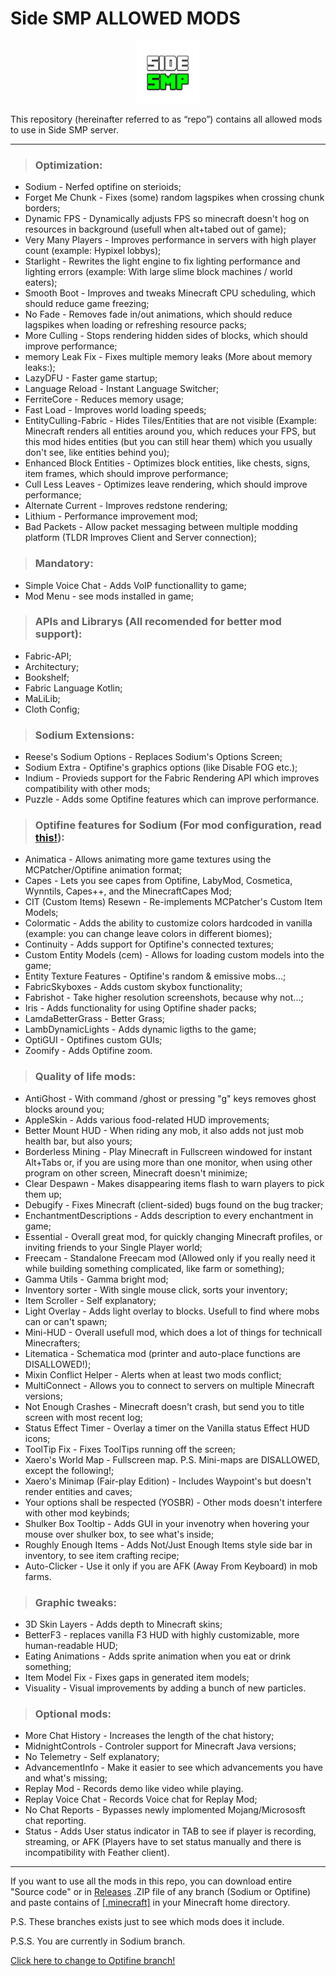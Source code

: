 #   Side SMP ALLOWED MODS
<p align="center">
  <img width="100" height="100" src="/side_logo.jpg">
</p>

This repository (hereinafter referred to as “repo”) contains all allowed mods to use in Side SMP server.

---

> ### **Optimization**:
+	Sodium - Nerfed optifine on sterioids;
+	Forget Me Chunk - Fixes (some) random lagspikes when crossing chunk borders;
+	Dynamic FPS - Dynamically adjusts FPS so minecraft doesn't hog on resources in background (usefull when alt+tabed out of game);
+	Very Many Players - Improves performance in servers with high player count (example: Hypixel lobbys);
+	Starlight - Rewrites the light engine to fix lighting performance and lighting errors (example: With large slime block machines / world eaters);
+	Smooth Boot - Improves and tweaks Minecraft CPU scheduling, which should reduce game freezing;
+	No Fade - Removes fade in/out animations, which should reduce lagspikes when loading or refreshing resource packs;
+	More Culling - Stops rendering hidden sides of blocks, which should improve performance;
+	memory Leak Fix - Fixes multiple memory leaks (More about memory leaks:);
+	LazyDFU - Faster game startup;
+	Language Reload - Instant Language Switcher;
+	FerriteCore - Reduces memory usage;
+	Fast Load - Improves world loading speeds;
+	EntityCulling-Fabric - Hides Tiles/Entities that are not visible (Example: Minecraft renders all entities around you, which reduces your FPS, but this mod hides entities (but you can still hear them) which you usually don't see, like entities behind you);
+	Enhanced Block Entities - Optimizes block entities, like chests, signs, item frames, which should improve performance;
+	Cull Less Leaves - Optimizes leave rendering, which should improve performance;
+	Alternate Current - Improves redstone rendering;
+	Lithium - Performance improvement mod;
+	Bad Packets - Allow packet messaging between multiple modding platform (TLDR Improves Client and Server connection);

> ### **Mandatory**:
+	Simple Voice Chat - Adds VoIP functionallity to game;
+	Mod Menu - see mods installed in game;

> ### **APIs and Librarys** (All recomended for better mod support):
+	Fabric-API;
+	Architectury;
+	Bookshelf;
+	Fabric Language Kotlin;
+	MaLiLib;
+	Cloth Config;

> ### **Sodium Extensions**:
+	Reese's Sodium Options - Replaces Sodium's Options Screen;
+	Sodium Extra - Optifine's graphics options (like Disable FOG etc.);
+	Indium - Provieds support for the Fabric Rendering API which improves compatibility with other mods;
+	Puzzle - Adds some Optifine features which can improve performance.

> ### **Optifine features for Sodium** (For mod configuration, read [this!](https://fabulously-optimized.gitbook.io/modpack/readme/give-up-optifine)):
+	Animatica - Allows animating more game textures using the MCPatcher/Optifine animation format;
+	Capes - Lets you see capes from Optifine, LabyMod, Cosmetica, Wynntils, Capes++, and the MinecraftCapes Mod;
+	CIT (Custom Items) Resewn - Re-implements MCPatcher's Custom Item Models;
+	Colormatic - Adds the ability to customize colors hardcoded in vanilla (example: you can change leave colors in different biomes);
+	Continuity - Adds support for Optifine's connected textures;
+	Custom Entity Models (cem) - Allows for loading custom models into the game;
+	Entity Texture Features - Optifine's random & emissive mobs...;
+	FabricSkyboxes - Adds custom skybox functionality;
+	Fabrishot - Take higher resolution screenshots, because why not...;
+	Iris - Adds functionality for using Optifine shader packs;
+	LamdaBetterGrass - Better Grass;
+	LambDynamicLights - Adds dynamic ligths to the game;
+	OptiGUI - Optifines custom GUIs;
+	Zoomify - Adds Optifine zoom.

> ### **Quality of life mods**:
+	AntiGhost - With command /ghost or pressing "g" keys removes ghost blocks around you;
+	AppleSkin - Adds various food-related HUD improvements;
+	Better Mount HUD - When riding any mob, it also adds not just mob health bar, but also yours;
+	Borderless Mining - Play Minecraft in Fullscreen windowed for instant Alt+Tabs or, if you are using more than one monitor, when using other program on other screen, Minecraft doesn't minimize;
+	Clear Despawn - Makes disappearing items flash to warn players to pick them up;
+	Debugify - Fixes Minecraft (client-sided) bugs found on the bug tracker;
+	EnchantmentDescriptions - Adds description to every enchantment in game;
+	Essential - Overall great mod, for quickly changing Minecraft profiles, or inviting friends to your Single Player world;
+	Freecam - Standalone Freecam mod (Allowed only if you really need it while building something complicated, like farm or something);
+	Gamma Utils - Gamma bright mod;
+	Inventory sorter - With single mouse click, sorts your inventory;
+	Item Scroller - Self explanatory;
+	Light Overlay - Adds light overlay to blocks. Usefull to find where mobs can or can't spawn;
+	Mini-HUD - Overall usefull mod, which does a lot of things for technicall Minecrafters;
+	Litematica - Schematica mod (printer and auto-place functions are DISALLOWED!);
+	Mixin Conflict Helper - Alerts when at least two mods conflict;
+	MultiConnect - Allows you to connect to servers on multiple Minecraft versions;
+	Not Enough Crashes - Minecraft doesn't crash, but send you to title screen with most recent log;
+	Status Effect Timer - Overlay a timer on the Vanilla status Effect HUD icons;
+	ToolTip Fix - Fixes ToolTips running off the screen;
+	Xaero's World Map - Fullscreen map. P.S. Mini-maps are DISALLOWED, except the following!;
+ Xaero's Minimap (Fair-play Edition) - Includes Waypoint's but doesn't render entities and caves;
+	Your options shall be respected (YOSBR) - Other mods doesn't interfere with other mod keybinds;
+	Shulker Box Tooltip - Adds GUI in your invenotry when hovering your mouse over shulker box, to see what's inside;
+	Roughly Enough Items - Adds Not/Just Enough Items style side bar in inventory, to see item crafting recipe;
+	Auto-Clicker - Use it only if you are AFK (Away From Keyboard) in mob farms.

> ### **Graphic tweaks**:
+	3D Skin Layers - Adds depth to Minecraft skins;
+	BetterF3 - replaces vanilla F3 HUD with highly customizable, more human-readable HUD;
+	Eating Animations - Adds sprite animation when you eat or drink something;
+	Item Model Fix - Fixes gaps in generated item models;
+	Visuality - Visual improvements by adding a bunch of new particles.

> ### **Optional mods**:
+	More Chat History - Increases the length of the chat history;
+	MidnightControls - Controler support for Minecraft Java versions;
+	No Telemetry - Self explanatory;
+	AdvancementInfo - Make it easier to see which advancements you have and what's missing;
+	Replay Mod - Records demo like video while playing.
+	Replay Voice Chat - Records Voice chat for Replay Mod;
+	No Chat Reports - Bypasses newly implomented Mojang/Micrososft chat reporting.
+	Status - Adds User status indicator in TAB to see if player is recording, streaming, or AFK (Players have to set status manually and there is incompatibility with Feather client).

---

If you want to use all the mods in this repo, you can download entire "Source code" or in [Releases](https://github.com/Zobbros/Side_SMP_ALLOWED_MODS/releases) .ZIP file of any branch (Sodium or Optifine) and paste contains of [[.minecraft]](https://github.com/Zobbros/Side_SMP_ALLOWED_MODS/tree/Sodium/.minecraft) in your Minecraft home directory.

P.S. These branches exists just to see which mods does it include.

P.S.S. You are currently in Sodium branch.

[Click here to change to Optifine branch!](https://github.com/Zobbros/Side_SMP_ALLOWED_MODS/tree/Optifine)
